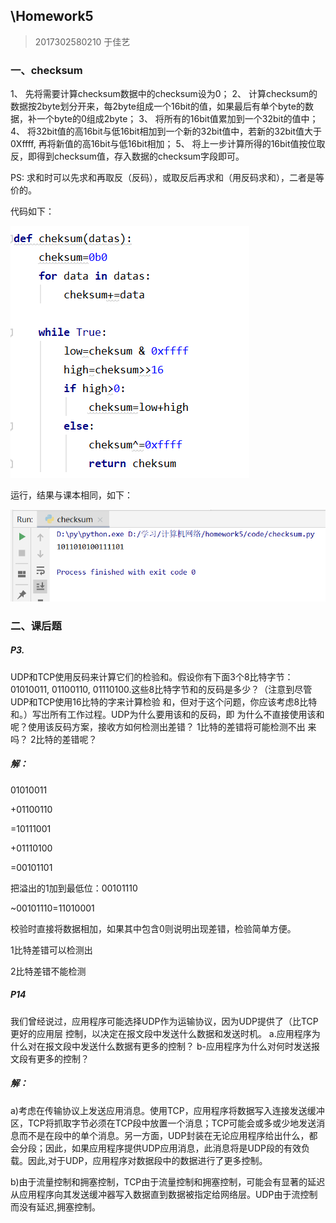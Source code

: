 ## \Homework5

> 2017302580210 于佳艺

### 一、checksum

1、 先将需要计算checksum数据中的checksum设为0； 
2、 计算checksum的数据按2byte划分开来，每2byte组成一个16bit的值，如果最后有单个byte的数据，补一个byte的0组成2byte； 
3、 将所有的16bit值累加到一个32bit的值中； 
4、 将32bit值的高16bit与低16bit相加到一个新的32bit值中，若新的32bit值大于0Xffff, 
再将新值的高16bit与低16bit相加； 
5、 将上一步计算所得的16bit值按位取反，即得到checksum值，存入数据的checksum字段即可。

PS:  求和时可以先求和再取反（反码），或取反后再求和（用反码求和），二者是等价的。 

代码如下：

<img src="image\checksum.png">

运行，结果与课本相同，如下：

<img src="image\result.png">

### 二、课后题

##### P3.

UDP和TCP使用反码来计算它们的检验和。假设你有下面3个8比特字节：01010011, 01100110, 01110100.这些8比特字节和的反码是多少？（注意到尽管UDP和TCP使用16比特的字来计算检验 和，但对于这个问题，你应该考虑8比特和。）写岀所有工作过程。UDP为什么要用该和的反码，即 为什么不直接使用该和呢？使用该反码方案，接收方如何检测出差错？ 1比特的差错将可能检测不出 来吗？ 2比特的差错呢？

##### 解：

  01010011

+01100110

=10111001

+01110100

=00101101

把溢出的1加到最低位：00101110

~00101110=11010001

校验时直接将数据相加，如果其中包含0则说明出现差错，检验简单方便。

1比特差错可以检测出

2比特差错不能检测

##### P14 

我们曾经说过，应用程序可能选择UDP作为运输协议，因为UDP提供了（比TCP更好的应用层 控制，以决定在报文段中发送什么数据和发送时机。 a.应用程序为什么对在报文段中发送什么数据有更多的控制？ b-应用程序为什么对何时发送报文段有更多的控制？

##### 解：

a)考虑在传输协议上发送应用消息。使用TCP，应用程序将数据写入连接发送缓冲区，TCP将抓取字节必须在TCP段中放置一个消息；TCP可能会或多或少地发送消息而不是在段中的单个消息。另一方面，UDP封装在无论应用程序给出什么，都会分段；因此，如果应用程序提供UDP应用消息，此消息将是UDP段的有效负载。因此,对于UDP，应用程序对数据段中的数据进行了更多控制。

b)由于流量控制和拥塞控制，TCP由于流量控制和拥塞控制，可能会有显著的延迟从应用程序向其发送缓冲器写入数据直到数据被指定给网络层。UDP由于流控制而没有延迟,拥塞控制。